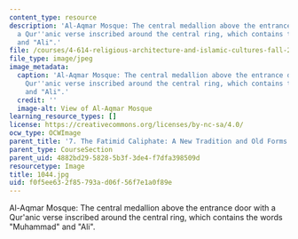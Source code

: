 ```yaml
---
content_type: resource
description: 'Al-Aqmar Mosque: The central medallion above the entrance door with
  a Qur''anic verse inscribed around the central ring, which contains the words "Muhammad"
  and "Ali".'
file: /courses/4-614-religious-architecture-and-islamic-cultures-fall-2002/f0f5ee632f85793ad06f56f7e1a0f89e_1044.jpg
file_type: image/jpeg
image_metadata:
  caption: 'Al-Aqmar Mosque: The central medallion above the entrance door with a
    Qur''anic verse inscribed around the central ring, which contains the words "Muhammad"
    and "Ali".'
  credit: ''
  image-alt: View of Al-Aqmar Mosque
learning_resource_types: []
license: https://creativecommons.org/licenses/by-nc-sa/4.0/
ocw_type: OCWImage
parent_title: '7. The Fatimid Caliphate: A New Tradition and Old Forms'
parent_type: CourseSection
parent_uid: 4882bd29-5828-5b3f-3de4-f7dfa398509d
resourcetype: Image
title: 1044.jpg
uid: f0f5ee63-2f85-793a-d06f-56f7e1a0f89e
---
```

Al-Aqmar Mosque: The central medallion above the entrance door with a Qur'anic verse inscribed around the central ring, which contains the words "Muhammad" and "Ali".